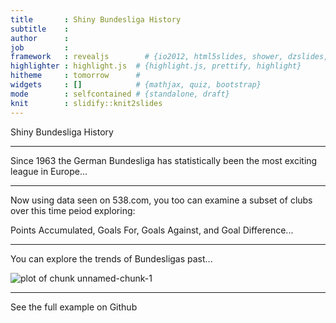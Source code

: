 ```yaml
---
title       : Shiny Bundesliga History
subtitle    : 
author      : 
job         : 
framework   : revealjs        # {io2012, html5slides, shower, dzslides, ...}
highlighter : highlight.js  # {highlight.js, prettify, highlight}
hitheme     : tomorrow      # 
widgets     : []            # {mathjax, quiz, bootstrap}
mode        : selfcontained # {standalone, draft}
knit        : slidify::knit2slides
---
```

Shiny Bundesliga History

---



Since 1963 the German Bundesliga has statistically been the most exciting
league in Europe...

---
Now using data seen on 538.com, you too can examine a subset of clubs over this time peiod exploring:

Points Accumulated, 
Goals For, 
Goals Against, 
and Goal Difference...

---
You can explore the trends of Bundesligas past...

![plot of chunk unnamed-chunk-1](assets/fig/unnamed-chunk-1-1.png) 

---
See the full example on Github



